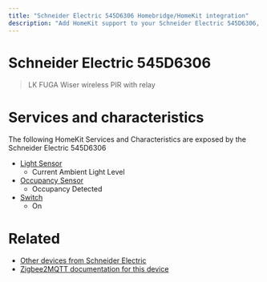 ```yaml
---
title: "Schneider Electric 545D6306 Homebridge/HomeKit integration"
description: "Add HomeKit support to your Schneider Electric 545D6306, using Homebridge, Zigbee2MQTT and homebridge-z2m."
---
```

<!---
This file has been GENERATED using src/docgen/docgen.ts
DO NOT EDIT THIS FILE MANUALLY!
-->
# Schneider Electric 545D6306
> LK FUGA Wiser wireless PIR with relay


# Services and characteristics
The following HomeKit Services and Characteristics are exposed by
the Schneider Electric 545D6306

* [Light Sensor](../../sensors.md)
  * Current Ambient Light Level
* [Occupancy Sensor](../../sensors.md)
  * Occupancy Detected
* [Switch](../../switch.md)
  * On


# Related
* [Other devices from Schneider Electric](../index.md#schneider_electric)
* [Zigbee2MQTT documentation for this device](https://www.zigbee2mqtt.io/devices/545D6306.html)